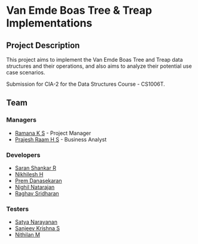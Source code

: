 # Van Emde Boas Tree & Treap Implementations

## Project Description
This project aims to implement the Van Emde Boas Tree and Treap data structures and their operations, and also aims to analyze their potential use case scenarios.

Submission for CIA-2 for the Data Structures Course - CS1006T.

## Team
### Managers
- [Ramana K S](https://www.github.com/Ignia707) - Project Manager
- [Prajesh Raam H S](https://www.github.com/hotaru-hspr) - Business Analyst

### Developers
- [Saran Shankar R](https://www.github.com/try3d)
- [Nikhilesh H](https://www.github.com/Nikhilesh-H)
- [Prem Danasekaran](https://www.github.com/Black-Hawk-005)
- [Nighil Natarajan](https://www.github.com/nighil05)
- [Raghav Sridharan](https://www.github.com/raghavsridharan)

### Testers
- [Satya Narayanan](https://www.github.com/Sathya4683)
- [Sanjeev Krishna S](https://www.github.com/sanjeevkrishna2114)
- [Nithilan M](https://www.github.com/MadeForMoney)
